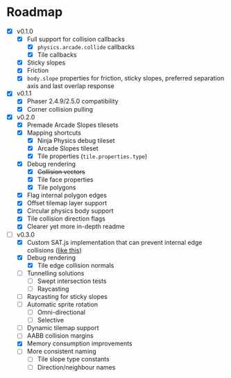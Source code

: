 # Roadmap

- [x] v0.1.0
  - [x] Full support for collision callbacks
    - [x] `physics.arcade.collide` callbacks
    - [x] Tile callbacks
  - [x] Sticky slopes
  - [x] Friction
  - [x] `body.slope` properties for friction, sticky slopes, preferred
    separation axis and last overlap response
- [x] v0.1.1
  - [x] Phaser 2.4.9/2.5.0 compatibility
  - [x] Corner collision pulling
- [x] v0.2.0
  - [x] Premade Arcade Slopes tilesets
  - [x] Mapping shortcuts
    - [x] Ninja Physics debug tileset
    - [x] Arcade Slopes tileset
    - [x] Tile properties (`tile.properties.type`)
  - [x] Debug rendering
    - [x] ~~Collision vectors~~
    - [x] Tile face properties
    - [x] Tile polygons
  - [x] Flag internal polygon edges
  - [x] Offset tilemap layer support
  - [x] Circular physics body support
  - [x] Tile collision direction flags
  - [x] Clearer yet more in-depth readme
- [ ] v0.3.0
  - [x] Custom SAT.js implementation that can prevent internal edge collisions
    ([like this](http://www.wildbunny.co.uk/blog/2012/10/31/2d-polygonal-collision-detection-and-internal-edges/comment-page-1/#comment-1978))
  - [x] Debug rendering
    - [x] Tile edge collision normals
  - [ ] Tunnelling solutions
    - [ ] Swept intersection tests
    - [ ] Raycasting
  - [ ] Raycasting for sticky slopes
  - [ ] Automatic sprite rotation
    - [ ] Omni-directional
    - [ ] Selective
  - [ ] Dynamic tilemap support
  - [ ] AABB collision margins
  - [x] Memory consumption improvements
  - [ ] More consistent naming
    - [ ] Tile slope type constants
    - [ ] Direction/neighbour names
